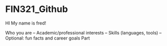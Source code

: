 # FIN321_Github

HI My name is fred!

Who you are
– Academic/professional interests
– Skills (languages, tools)
– Optional: fun facts and career goals
Part
